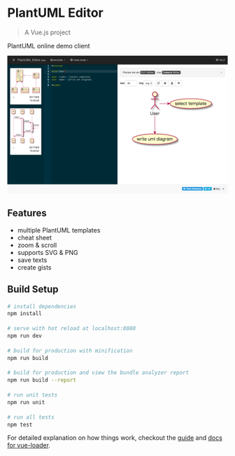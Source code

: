 # PlantUML Editor

> A Vue.js project

PlantUML online demo client

![PlantUML Editor](capture1_20170809.png)

## Features

- multiple PlantUML templates
- cheat sheet
- zoom & scroll
- supports SVG & PNG
- save texts
- create gists

## Build Setup

``` bash
# install dependencies
npm install

# serve with hot reload at localhost:8080
npm run dev

# build for production with minification
npm run build

# build for production and view the bundle analyzer report
npm run build --report

# run unit tests
npm run unit

# run all tests
npm test
```

For detailed explanation on how things work, checkout the [guide](http://vuejs-templates.github.io/webpack/) and [docs for vue-loader](http://vuejs.github.io/vue-loader).
